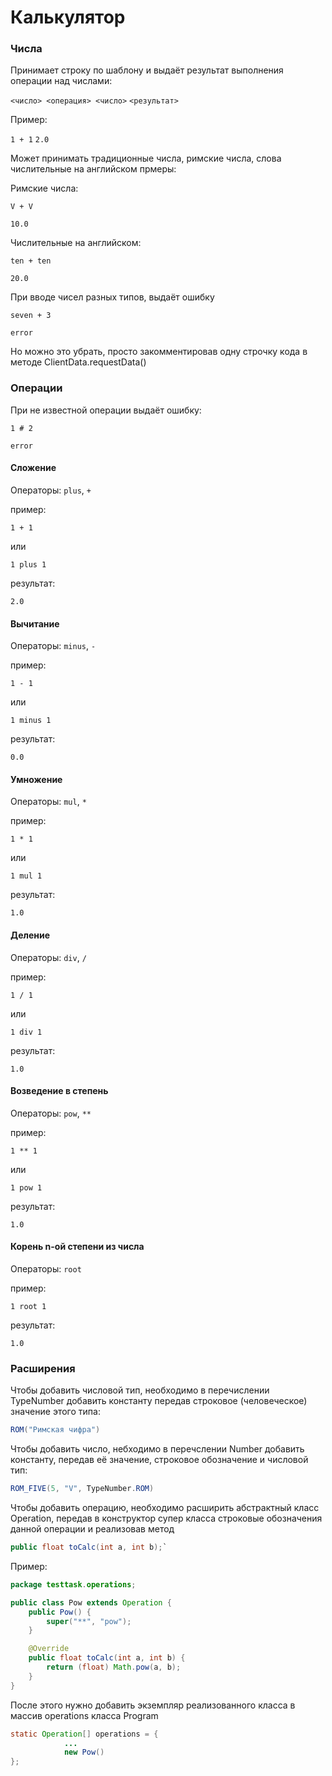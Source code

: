 # Калькулятор

### Числа

Принимает строку по шаблону и выдаёт результат выполнения операции над числами:

`<число> <операция> <число>`
`<результат>`

Пример:

`1 + 1`
`2.0`

Может принимать традиционные числа, римские числа, слова числительные на английском
прмеры:

Римские числа:

`V + V`

`10.0`

Числительные на английском:

`ten + ten`

`20.0`

При вводе чисел разных типов, выдаёт ошибку

`seven + 3`

`error`

Но можно это убрать, просто закомментировав одну строчку кода в методе ClientData.requestData()

### Операции

При не известной операции выдаёт ошибку:

`1 # 2`

`error`

#### Сложение

Операторы: `plus`, `+`

пример:

`1 + 1`

или

`1 plus 1`

результат:

`2.0`

#### Вычитание

Операторы: `minus`, `-`

пример:

`1 - 1`

или

`1 minus 1`

результат:

`0.0`

#### Умножение

Операторы: `mul`, `*`

пример:

`1 * 1`

или

`1 mul 1`

результат:

`1.0`

#### Деление

Операторы: `div`, `/`

пример:

`1 / 1`

или

`1 div 1`

результат:

`1.0`

#### Возведение в степень

Операторы: `pow`, `**`

пример:

`1 ** 1`

или

`1 pow 1`

результат:

`1.0`

#### Корень n-ой степени из числа

Операторы: `root`

пример:

`1 root 1`

результат:

`1.0`

### Расширения

Чтобы добавить числовой тип, необходимо в перечислении TypeNumber добавить константу передав строковое (человеческое) значение этого типа:
````java
ROM("Римская чифра")
````

Чтобы добавить число, небходимо в перечслении Number добавить константу, передав её значение, строковое обозначение и числовой тип:

````java
ROM_FIVE(5, "V", TypeNumber.ROM)
````

Чтобы добавить операцию, необходимо расширить абстрактный класс Operation, передав в конструктор супер класса строковые обозначения данной операции и реализовав метод
````java
public float toCalc(int a, int b);`
````
Пример:
````java
package testtask.operations;

public class Pow extends Operation {
    public Pow() {
        super("**", "pow");
    }

    @Override
    public float toCalc(int a, int b) {
        return (float) Math.pow(a, b);
    }
}
````
После этого нужно добавить экземпляр реализованного класса в массив operations класса Program

````java
static Operation[] operations = {
            ...
            new Pow()
};
````

